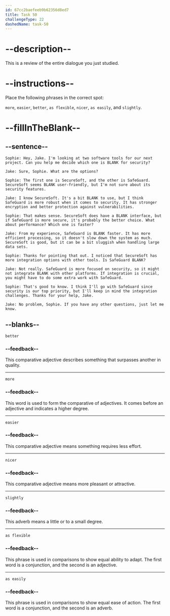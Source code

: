 ```yaml
---
id: 67cc2baefeeb9b62356d8ed7
title: Task 50
challengeType: 22
dashedName: task-50
---
```


<!-- REVIEW -->

# --description--

This is a review of the entire dialogue you just studied.

# --instructions--

Place the following phrases in the correct spot:  

`more`, `easier`, `better`, `as flexible`, `nicer`, `as easily`, and `slightly`.

# --fillInTheBlank--

## --sentence--

`Sophie: Hey, Jake. I'm looking at two software tools for our next project. Can you help me decide which one is BLANK for security?`  

`Jake: Sure, Sophie. What are the options?`  

`Sophie: The first one is SecureSoft, and the other is SafeGuard. SecureSoft seems BLANK user-friendly, but I'm not sure about its security features.`  

`Jake: I know SecureSoft. It's a bit BLANK to use, but I think SafeGuard is more robust when it comes to security. It has stronger encryption and better protection against vulnerabilities.`  

`Sophie: That makes sense. SecureSoft does have a BLANK interface, but if SafeGuard is more secure, it's probably the better choice. What about performance? Which one is faster?`  

`Jake: From my experience, SafeGuard is BLANK faster. It has more efficient processing, so it doesn't slow down the system as much. SecureSoft is good, but it can be a bit sluggish when handling large data sets.`  

`Sophie: Thanks for pointing that out. I noticed that SecureSoft has more integration options with other tools. Is SafeGuard BLANK?`  

`Jake: Not really. SafeGuard is more focused on security, so it might not integrate BLANK with other platforms. If integration is crucial, you might have to do some extra work with SafeGuard.`  

`Sophie: That's good to know. I think I'll go with SafeGuard since security is our top priority, but I'll keep in mind the integration challenges. Thanks for your help, Jake.`  

`Jake: No problem, Sophie. If you have any other questions, just let me know.`  

## --blanks--

`better`  

### --feedback--  

This comparative adjective describes something that surpasses another in quality.

---

`more`  

### --feedback--  

This word is used to form the comparative of adjectives. It comes before an adjective and indicates a higher degree.  

---

`easier`  

### --feedback--  

This comparative adjective means something requires less effort.

---

`nicer`  

### --feedback--  

This comparative adjective means more pleasant or attractive.

---

`slightly`  

### --feedback--  

This adverb means a little or to a small degree.

---

`as flexible`  

### --feedback--  

This phrase is used in comparisons to show equal ability to adapt. The first word is a conjunction, and the second is an adjective.  

---

`as easily`  

### --feedback--  

This phrase is used in comparisons to show equal ease of action. The first word is a conjunction, and the second is an adverb.  
